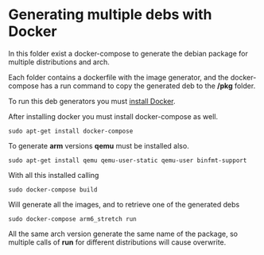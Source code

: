 # Generating multiple debs with Docker

In this folder exist a docker-compose to generate the debian package for multiple distributions and arch.

Each folder contains a dockerfile with the image generator, and the docker-compose has a run command to copy the generated deb to the **/pkg** folder.

To run this deb generators you must [install Docker](https://docs.docker.com/engine/installation/).

After installing docker you must install docker-compose as well.

`sudo apt-get install docker-compose`

To generate **arm** versions **qemu** must be installed also.

`sudo apt-get install qemu qemu-user-static qemu-user binfmt-support`

With all this installed calling

`sudo docker-compose build`

Will generate all the images, and to retrieve one of the generated debs

`sudo docker-compose arm6_stretch run`

All the same arch version generate the same name of the package, so multiple calls of **run** for different distributions will cause overwrite.